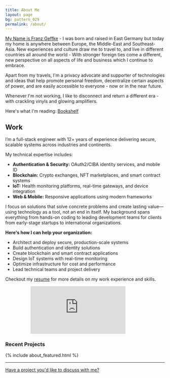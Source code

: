```yaml
---
title: About Me
layout: page
bg: pattern_029
permalink: /about/
---
```


<u>My Name is Franz Geffke</u> - I was born and raised in East Germany but today my home is anywhere between Europe, the Middle-East and Southeast-Asia. New experiences and culture draw me to travel to, and live in different countries all around the world - With stronger foreign ties come a different, new perspective on all aspects of life and business which I continue to embrace.

<div id="map" data-slideout-ignore></div>

Apart from my travels, I'm a privacy advocate and supporter of technologies and ideas that help promote personal freedom, decentralize certain aspects of power, and are easily accessible to everyone - now or in the near future.

Whenever I'm not working, I like to disconnect and return a different era - with crackling vinyls and glowing amplifiers.

Here's what I'm reading: [Bookshelf](/bookshelf/)

## Work

I’m a full-stack engineer with 12+ years of experience delivering secure, scalable systems across industries and continents.

My technical expertise includes:

- **Authentication & Security:** OAuth2/CIBA identity services, and mobile ID
- **Blockchain:** Crypto exchanges, NFT marketplaces, and smart contract systems
- **IoT:** Health monitoring platforms, real-time gateways, and device integration
- **Web & Mobile:** Responsive applications using modern frameworks

I focus on solutions that solve concrete problems and create lasting value—using technology as a tool, not an end in itself. My background spans everything from hands-on coding to leading development teams for clients from early-stage startups to international organizations.

__Here's how I can help your organization:__

- Architect and deploy secure, production-scale systems
- Build authentication and identity solutions
- Create blockchain and smart contract applications
- Design IoT systems with real-time monitoring
- Optimize infrastructure for cost and performance
- Lead technical teams and project delivery

Checkout my [resume](/resume/) for more details on my work experience and skills.


<div style="margin-left:2.5rem" markdown="0">
<figure><embed style="max-height:400px" src="https://wakatime.com/share/@franz/864f220d-d347-456d-a511-5e9380433514.svg"></figure>
</div>

### Recent Projects

{% include about_featured.html %}

<hr>

[Have a project you'd like to discuss with me?](/contact/)

